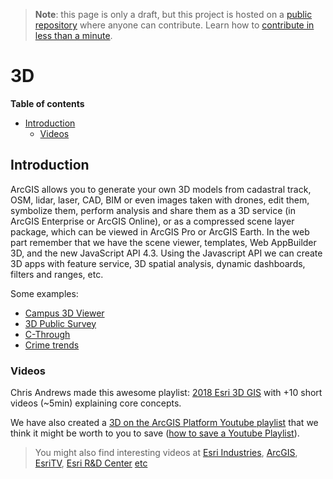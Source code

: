 > **Note**: this page is only a draft, but this project is hosted on a [public repository](https://github.com/hhkaos/awesome-arcgis) where anyone can contribute. Learn how to [contribute in less than a minute](https://github.com/hhkaos/awesome-arcgis/blob/master/CONTRIBUTING.md#contributions).

# 3D

<!-- START doctoc generated TOC please keep comment here to allow auto update -->
<!-- DON'T EDIT THIS SECTION, INSTEAD RE-RUN doctoc TO UPDATE -->
**Table of contents**

- [Introduction](#introduction)
  - [Videos](#videos)

<!-- END doctoc generated TOC please keep comment here to allow auto update -->

## Introduction

ArcGIS allows you to generate your own 3D models from cadastral track, OSM, lidar, laser, CAD, BIM or even images taken with drones, edit them, symbolize them, perform analysis and share them as a 3D service (in ArcGIS Enterprise or ArcGIS Online), or as a compressed scene layer package, which can be viewed in ArcGIS Pro or ArcGIS Earth. In the web part remember that we have the scene viewer, templates, Web AppBuilder 3D, and the new JavaScript API 4.3. Using the Javascript API we can create 3D apps with feature service, 3D spatial analysis, dynamic dashboards, filters and ranges, etc.

Some examples:

* [Campus 3D Viewer](http://3dcampus.arcgis.com/EsriCampusViewer2017/)
* [3D Public Survey](http://tryitlive.arcgis.com/3DPublicSurvey/)
* [C-Through](https://www.youtube.com/watch?v=KGClZF3Gcss&feature=youtu.be)
* [Crime trends](http://coolmaps.esri.com/#14)


### Videos

Chris Andrews made this awesome playlist: [2018 Esri 3D GIS](https://www.youtube.com/playlist?list=PLWiaaHW6vXUouu5ycjuEIfKhO615mesjY) with +10 short videos (~5min) explaining core concepts.

We have also created a [3D on the ArcGIS Platform Youtube playlist](https://www.youtube.com/playlist?list=PLahIW2YFPQd4s3rJUwILIM8aAGENsyN9M) that we think it might be worth to you to save ([how to save a Youtube Playlist](../../../assets/SavePlaylist.gif)).

> You might also find interesting videos at [Esri Industries](https://www.youtube.com/channel/UCZTiOg3n0pqUDSatq7mS2PA/search?query="TOPIC"), [ArcGIS](https://www.youtube.com/channel/UCgGDPs8cte-VLJbgpaK4GPw/search?query="TOPIC"), [EsriTV](https://www.youtube.com/user/esritv/search?query="TOPIC"), [Esri R&D Center](https://www.youtube.com/user/esripdx/search?query="TOPIC") [etc](https://esri-es.github.io/awesome-arcgis/esri/#youtube-channels)
